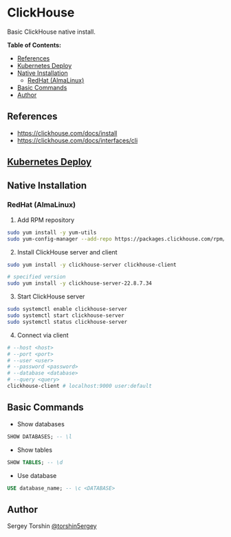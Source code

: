 # ClickHouse

Basic ClickHouse native install.

**Table of Contents:**
- [References](#references)
- [Kubernetes Deploy](#kubernetes-deploy)
- [Native Installation](#native-installation)
  - [RedHat (AlmaLinux)](#redhat-almalinux)
- [Basic Commands](#basic-commands)
- [Author](#author)

## References

- https://clickhouse.com/docs/install
- https://clickhouse.com/docs/interfaces/cli

## [Kubernetes Deploy](/database/clickhouse/k8s/)

## Native Installation

### RedHat (AlmaLinux)

1. Add RPM repository
```bash
sudo yum install -y yum-utils
sudo yum-config-manager --add-repo https://packages.clickhouse.com/rpm/clickhouse.repo
```

2. Install ClickHouse server and client
```bash
sudo yum install -y clickhouse-server clickhouse-client

# specified version
sudo yum install -y clickhouse-server-22.8.7.34
```

3. Start ClickHouse server
```bash
sudo systemctl enable clickhouse-server
sudo systemctl start clickhouse-server
sudo systemctl status clickhouse-server
```

4. Connect via client
```bash
# --host <host>
# --port <port>
# --user <user>
# --password <password>
# --database <database>
# --query <query>
clickhouse-client # localhost:9000 user:default
```

## Basic Commands

- Show databases
```sql
SHOW DATABASES; -- \l
```
- Show tables
```sql
SHOW TABLES; -- \d
```
- Use database
```sql
USE database_name; -- \c <DATABASE>
```

## Author

Sergey Torshin [@torshin5ergey](https://github.com/torshin5ergey)
